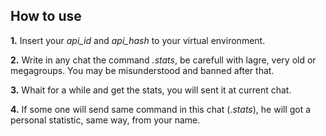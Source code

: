 ## How to use
**1.** Insert your _api_id_ and _api_hash_ to your virtual environment.

**2.** Write in any chat the command *.stats*, be carefull with lagre, very old or megagroups. You may be misunderstood and banned after that.

**3.** Whait for a while and get the stats, you will sent it at current chat.

**4.** If some one will send same command in this chat (*.stats*), he will got a personal statistic, same way, from your name.
